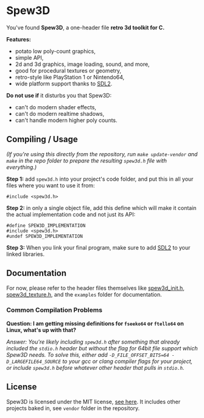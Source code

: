 
# Spew3D

You've found **Spew3D**, a one-header file **retro 3d toolkit
for C.**

**Features:**

- potato low poly-count graphics,
- simple API,
- 2d and 3d graphics, image loading, sound, and more,
- good for procedural textures or geometry,
- retro-style like PlayStation 1 or Nintendo64,
- wide platform support thanks to [SDL2](https://libsdl.org).

**Do not use if** it disturbs you that Spew3D:

- can't do modern shader effects,
- can't do modern realtime shadows,
- can't handle modern higher poly counts.


## Compiling / Usage

*(If you're using this directly from the repository, run
`make update-vendor` and `make` in the repo folder to prepare
the resulting `spew3d.h` file with everything.)*

**Step 1:** add `spew3d.h` into your project's code folder, and
put this in all your files where you want to use it from:

```
#include <spew3d.h>
```

**Step 2:** in only a single object file, add this define which
will make it contain the actual implementation code and not just its API:

```
#define SPEW3D_IMPLEMENTATION
#include <spew3d.h>
#undef SPEW3D_IMPLEMENTATION
```

**Step 3:** When you link your final program, make sure to add [SDL2](
https://libsdl.org) to your linked libraries.


## Documentation

For now, please refer to the header files themselves like
[spew3d_init.h](spew3d_init.h), [spew3d_texture.h](spew3d_texture.h),
and the `examples` folder for documentation.


### Common Compilation Problems

**Question: I am getting missing definitions for `fseeko64` or
`ftello64` on Linux, what's up with that?**

*Answer: You're likely including `spew3d.h` after something
that already included the `stdio.h` header but without the
flag for 64bit file support which Spew3D needs. To solve this,
either add `-D_FILE_OFFSET_BITS=64 -D_LARGEFILE64_SOURCE` to
your gcc or clang compiler flags for your project, or include
`spew3d.h` before whatever other header that pulls in `stdio.h`.*


## License

Spew3D is licensed under the MIT license, [see here](LICENSE.md).
It includes other projects baked in, see `vendor` folder in the
repository.

